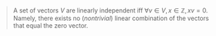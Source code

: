 > A set of vectors $V$ are linearly independent iff $\forall v \in V, x \in \mathbb{Z}, xv = 0$.
> Namely, there exists no (*nontrivial*) linear combination of the vectors that equal the zero vector.